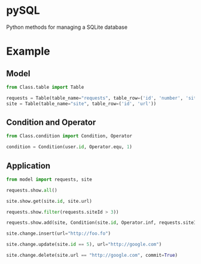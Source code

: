 # pySQL
Python methods for managing a SQLite database

# Example

## Model
```python
from Class.table import Table

requests = Table(table_name="requests", table_row=('id', 'number', 'siteId', 'date'))
site = Table(table_name="site", table_row=('id', 'url'))
```

## Condition and Operator
```python
from Class.condition import Condition, Operator

condition = Condition(user.id, Operator.equ, 1)
```

## Application
```python
from model import requests, site

requests.show.all()

site.show.get(site.id, site.url)

requests.show.filter(requests.siteId > 3))

requests.show.add(site, Condition(site.id, Operator.inf, requests.siteId))

site.change.insert(url="http://foo.fo")

site.change.update(site.id == 5), url="http://google.com")

site.change.delete(site.url == "http://google.com", commit=True)
```
